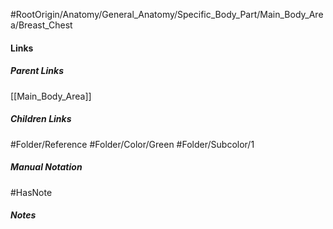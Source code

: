 #RootOrigin/Anatomy/General_Anatomy/Specific_Body_Part/Main_Body_Area/Breast_Chest
#### Links
##### Parent Links
[[Main_Body_Area]]
##### Children Links
#Folder/Reference
#Folder/Color/Green
#Folder/Subcolor/1
##### Manual Notation

#HasNote
##### Notes